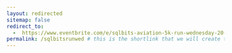 ```yaml
---
layout: redirected
sitemap: false
redirect_to:
  -  https://www.eventbrite.com/e/sqlbits-aviation-5k-run-wednesday-20-march-600pm-tickets-796833369057?aff=oddtdtcreator # This is where it will be redirected  - must be a complete url and a space after the -
permalink: /sqlbitsrunwed # this is the shortlink that we will create the / is required - MUST MATCH the name of the file amd a space after the :
---
```

